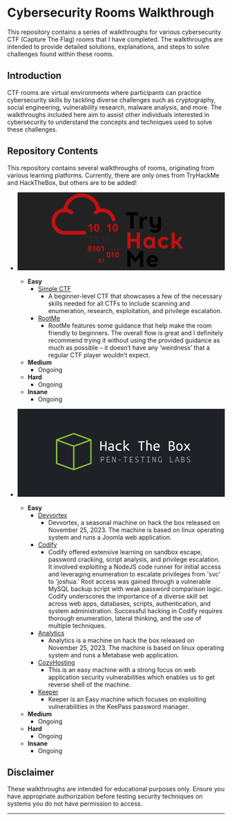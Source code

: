 # Cybersecurity Rooms Walkthrough

This repository contains a series of walkthroughs for various cybersecurity CTF (Capture The Flag) rooms that I have completed. The walkthroughs are intended to provide detailed solutions, explanations, and steps to solve challenges found within these rooms.

## Introduction

CTF rooms are virtual environments where participants can practice cybersecurity skills by tackling diverse challenges such as cryptography, social engineering, vulnerability research, malware analysis, and more. The walkthroughs included here aim to assist other individuals interested in cybersecurity to understand the concepts and techniques used to solve these challenges.

## Repository Contents

This repository contains several walkthroughs of rooms, originating from various learning platforms. Currently, there are only ones from TryHackMe and HackTheBox, but others are to be added!

- [![TryHackMe](/assets/THMlogo.png)](https://tryhackme.com/)
  - **Easy**
    - [Simple CTF](/TryHackMe/Easy/SimpleCTF/Readme.md)
      - A beginner-level CTF that showcases a few of the necessary skills needed for all CTFs to include scanning and enumeration, research, exploitation, and privilege escalation.
    - [RootMe](/TryHackMe/Easy/RootMe/Readme.md)
      - RootMe features some guidance that help make the room friendly to beginners. The overall flow is great and I definitely recommend trying it without using the provided guidance as much as possible – it doesn’t have any ‘weirdness’ that a regular CTF player wouldn’t expect.
  - **Medium**
    - Ongoing
  - **Hard**
    - Ongoing
  - **Insane**
    - Ongoing

- [![HackTheBox](/assets/HTBlogo.png)](https://www.hackthebox.eu/)
  - **Easy**
    - [Devvortex](/HackTheBox/Easy/Devvortex/Readme.md)
      - Devvortex, a seasonal machine on hack the box released on November 25, 2023. The machine is based on linux operating system and runs a Joomla web application.
    - [Codify](/HackTheBox/Easy/Codify/Readme.md)
      - Codify offered extensive learning on sandbox escape, password cracking, script analysis, and privilege escalation. It involved exploiting a NodeJS code runner for initial access and leveraging enumeration to escalate privileges from 'svc' to 'joshua.' Root access was gained through a vulnerable MySQL backup script with weak password comparison logic. Codify underscores the importance of a diverse skill set across web apps, databases, scripts, authentication, and system administration. Successful hacking in Codify requires thorough enumeration, lateral thinking, and the use of multiple techniques.
    - [Analytics](/HackTheBox/Easy/Analytics/Readme.md)
      - Analytics is a machine on hack the box released on November 25, 2023. The machine is based on linux operating system and runs a Metabase web application.
    - [CozyHosting](/HackTheBox/Easy/CozyHosting/Readme.md)
      - This is an easy machine with a strong focus on web application security vulnerabilities which enables us to get reverse shell of the machine.
    - [Keeper](/HackTheBox/Easy/Keeper/Readme.md)
      - Keeper is an Easy machine which focuses on exploiting vulnerabilities in the KeePass password manager.
  - **Medium**
    - Ongoing
  - **Hard**
    - Ongoing
  - **Insane**
    - Ongoing

## Disclaimer

These walkthroughs are intended for educational purposes only. Ensure you have appropriate authorization before testing security techniques on systems you do not have permission to access.

---

